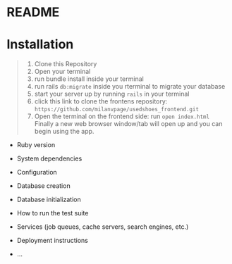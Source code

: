 # README

# Installation
>1. Clone this Repository
>2. Open your terminal
>3. run bundle install inside your terminal
>4. run rails ```db:migrate``` inside you rterminal to migrate your database
>5. start your server up by running ```rails``` in your terminal
>6. click this link to clone the frontens repository: ```https://github.com/milanvpage/usedshoes_frontend.git```
>7. Open the terminal on the frontend side: run ```open index.html```
>Finally a new web browser window/tab will open up and you can begin using the app.

* Ruby version

* System dependencies

* Configuration

* Database creation

* Database initialization

* How to run the test suite

* Services (job queues, cache servers, search engines, etc.)

* Deployment instructions

* ...

